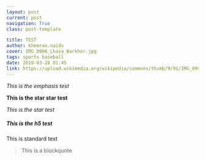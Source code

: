 ```yaml
---
layout: post
current: post
navigation: True
class: post-template

title: TEST
author: kheeran.naidu
cover: IMG_0996_Lhasa_Barkhor.jpg
tags: sports baseball
date: 2019-03-28 01:45
link: https://upload.wikimedia.org/wikipedia/commons/thumb/9/91/IMG_0996_Lhasa_Barkhor.jpg/640px-IMG_0996_Lhasa_Barkhor.jpg
---
```


<em> This is the emphasis test</em>

**This is the star star test**

*This is the star test*

<h5> This is the h5 test </h5>

This is standard text

<blockquote>
This is a blockquote
</blockquote>
